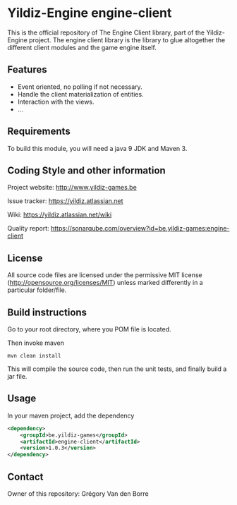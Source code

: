# Yildiz-Engine engine-client

This is the official repository of The Engine Client library, part of the Yildiz-Engine project.
The engine client library is the library to glue altogether the different client modules and the game engine itself.

## Features

* Event oriented, no polling if not necessary.
* Handle the client materialization of entities.
* Interaction with the views.
* ...

## Requirements

To build this module, you will need a java 9 JDK and Maven 3.

## Coding Style and other information

Project website:
http://www.yildiz-games.be

Issue tracker:
https://yildiz.atlassian.net

Wiki:
https://yildiz.atlassian.net/wiki

Quality report:
https://sonarqube.com/overview?id=be.yildiz-games:engine-client

## License

All source code files are licensed under the permissive MIT license
(http://opensource.org/licenses/MIT) unless marked differently in a particular folder/file.

## Build instructions

Go to your root directory, where you POM file is located.

Then invoke maven

	mvn clean install

This will compile the source code, then run the unit tests, and finally build a jar file.

## Usage

In your maven project, add the dependency

```xml
<dependency>
    <groupId>be.yildiz-games</groupId>
    <artifactId>engine-client</artifactId>
    <version>1.0.3</version>
</dependency>
```

## Contact
Owner of this repository: Grégory Van den Borre